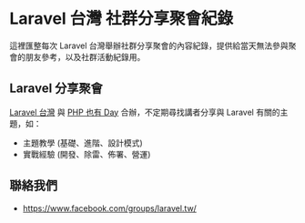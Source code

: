 # Laravel 台灣 社群分享聚會紀錄

這裡匯整每次 Laravel 台灣舉辦社群分享聚會的內容紀錄，提供給當天無法參與聚會的朋友參考，以及社群活動紀錄用。

## Laravel 分享聚會

[Laravel 台灣](https://www.facebook.com/groups/laravel.tw/) 與 [PHP 也有 Day](https://www.facebook.com/groups/849639948396465/) 合辦，不定期尋找講者分享與 Laravel 有關的主題，如：

* 主題教學 (基礎、進階、設計模式)* 實戰經驗 (開發、除雷、佈署、營運)

## 聯絡我們

* https://www.facebook.com/groups/laravel.tw/


